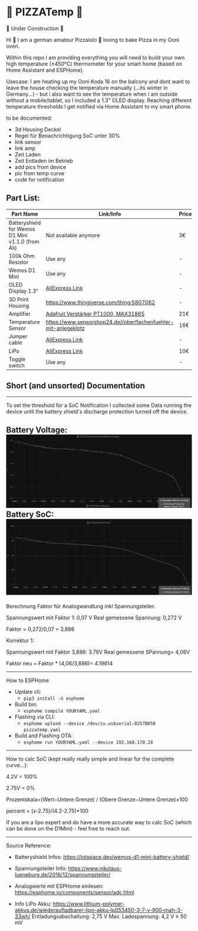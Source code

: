 # 🍕 PIZZATemp 🍕

🚧 Under Construction 🚧


Hi 👋 I am a german amateur Pizzaiolo  🤌  loving to bake Pizza in my Ooni oven. 


Within this repo I am providing everything you will need to build your own high temperature (±450°C) thermometer for your smart home (based on Home Assistant and ESPHome). 

Usecase:
I am heating up my Ooni Koda 16 on the balcony and dont want to leave the house checking the temperature manually (...its winter in Germany...) - but i also want to see the temperature when i am outside without a mobile/tablet, so I included a 1.3" OLED display.
Reaching different temperature thresholds I get notified via Home Assistant to my smart phone. 


to be documented:
- 3d Housing Deckel
- Regel für Benachrichtigung SoC unter 30%
- link sensor
- link amp
- Zeit Laden
- Zeit Entladen im Betrieb
- add pics from device
- pic from temp curve
- code for notification



## Part List:
| Part Name                        | Link/Info                                                                                                                                                           | Price |
|----------------------------------|-------------------------------------------------------------------------------------------------------------------------------------------------------------------|-------|
| Batteryshield for Wemos D1 Mini v1.1.0 (from Ali) | Not available anymore                                                                                                                        | 3€    |
| 100k Ohm Resistor                | Use any                                                                                                                                                            | -     |
| Wemos D1 Mini                    | Use any                                                                                                                                                            | -     |
| OLED Display 1.3"                | [AliExpress Link](https://de.aliexpress.com/item/1005005967766159.html)                                                                                           | -     |
| 3D Print Housing                 |  https://www.thingiverse.com/thing:5807062                                                                                                                                                           | -     |
| Amplifier                        | [Adafruit Verstärker PT1000, MAX31865](https://paradisetronic.com/products/adafruit-verstaerker-pt1000-widerstandsthermometer-max31865?_pos=1&_sid=f3c75bd0b&_ss=r) | 21€   |
| Temperature Sensor               | https://www.sensorshop24.de//oberflachenfuehler-mit-anlegeklotz                                                                                                                                                           | 16€   |
| Jumper cable                     | [AliExpress Link](https://de.aliexpress.com/item/1005005616437142.html)                                                                                           | -     |
| LiPo                             | [AliExpress Link](https://de.aliexpress.com/item/1005003198563309.html)                                                                                           | 10€   |
| Toggle switch                    | Use any                                                                                                                                                            | -     |

## Short (and unsorted) Documentation
----------------------------------------------------------------------------------
To set the threshold for a SoC Notification I collected some Data running the device until the battery shield's discharge protection turned off the device.

Battery Voltage:
![Alt text](image-1.png)
Battery SoC:
![Alt text](image.png)
----------------------------------------------------------------------------------
Berechnung Faktor für Analogwandlung inkl Spannungsteiler:

Spannungswert mit Faktor 1: 0,07 V
Real gemessene Spannung: 0,272 V

Faktor = 0,272/0,07 = 3,886

Korrektur 1:

Spannungswert mit Faktor 3,886: 3.76V
Real gemessene SPannung= 4,06V

Faktor neu = Faktor * (4,06/3,886)= 4.19614

----------------------------------------------------------------------------------

How to ESPHome

- Update cli:
    - `pip3 install -U esphome`
- Build bin:
	- `esphome compile YOURYAML.yaml`
- Flashing via CLI:
    - `esphome upload --device /dev/cu.usbserial-0257B058 pizzatemp.yaml`
- Build and Flashing OTA:
    - `esphome run YOURYAML.yaml --device 192.168.178.28`
----------------------------------------------------------------------------------
How to calc SoC (kept really really simple and linear for the complete curve...):

4.2V = 100%

2.75V = 0%

Prozentskala=(Wert−Untere Grenze) / (Obere Grenze−Untere Grenze)×100

percent = (x-2.75)/(4.2-2.75)*100

If you are a lipo expert and do have a more accurate way to calc SoC (which can be done on the D1Mini) - feel free to reach out.

----------------------------------------------------------------------------------


Source Reference:

* Batteryshield Infos:
https://iotspace.dev/wemos-d1-mini-battery-shield/

* Spannungsteiler Info:
https://www.nikolaus-lueneburg.de/2016/12/spannungsteiler/

* Analogwerte mit ESPHome einlesen:
https://esphome.io/components/sensor/adc.html
* Info LiPo Akku:
https://www.lithium-polymer-akkus.de/wiederaufladbarer-lipo-akku-lp053450-3-7-v-900-mah-3-33wh/
Entladungsabschaltung: 2,75 V
Max. Ladespannung: 4,2 V ± 50 mV